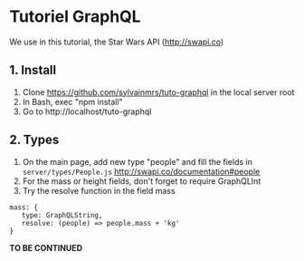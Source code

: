 # Tutoriel GraphQL

We use in this tutorial, the Star Wars API (http://swapi.co)

## 1. Install
1. Clone https://github.com/sylvainmrs/tuto-graphql in the local server root
2. In Bash, exec "npm install"
2. Go to http://localhost/tuto-graphql

## 2. Types
1. On the main page, add new type "people" and fill the fields in `server/types/People.js`
http://swapi.co/documentation#people
2. For the mass or height fields, don't forget to require GraphQLInt
3. Try the resolve function in the field mass
```
mass: {
   type: GraphQLString,
   resolve: (people) => people.mass + 'kg'
}
```

**TO BE CONTINUED**
